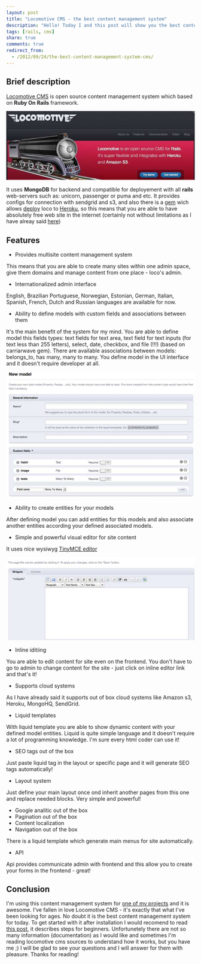 ```yaml
---
layout: post
title: "Locomotive CMS - the best content management system"
description: "Hello! Today I and this post will show you the best content management system in the world for now - it is Locomotive CMS! Locomotive CMS is open source content management system and it means that it is absolutely free CMS! It contains content management framework and manager for models and entities - it's awesome!"
tags: [rails, cms]
share: true
comments: true
redirect_from:
  - /2012/09/24/the-best-content-management-system-cms/
---
```



## Brief description

[Locomotive CMS](http://www.locomotivecms.com/) is open source content management system which based on **Ruby On Rails** framework.

![Locomotive cms - open source content management system](/blog/images/loco.jpg)

It uses **MongoDB** for backend and compatible for deployement with all **rails** web-servers such as: unicorn, passenger or puma and etc. It provides configs for connection with sendgrid and s3, and also there is a [gem](https://github.com/locomotivecms/locomotive-heroku) wich allows [deploy](http://doc.locomotivecms.com/installation/heroku) loco to [Heroku](https://heroku.com), so this means that you are able to have absolutely free web site in the internet (certainly not without limitations as I have alreay said [here](https://widefix.com/blog/deploy-ruby-on-rails-3-application-to-free-hosting))

## Features

* Provides multisite content management system

This means that you are able to create many sites within one admin space, give them domains and manage content from one place - loco's admin.

* Internationalized admin interface

English, Brazilian Portuguese, Norwegian, Estonian, German, Italian, Spanish, French, Dutch and Russian languages are available for now.

* Ability to define models with custom fields and associations between them

It's the main benefit of the system for my mind. You are able to define model this fields types: text fields for text area, text field for text inputs (for text less than 255 letters), select, date, checkbox, and file (!!!) (based on carriarwave gem). There are available associations between models: belongs_to, has many, many to many. You define model in the UI interface and it doesn't require developer at all.

![Defining models in locomotive cms admin](/blog/images/loco_fields.jpg)

* Ability to create entities for your models

After defining model you can add entities for this models and also associate another entities according your defined associated models.

* Simple and powerful visual editor for site content

It uses nice wysiwyg [TinyMCE editor](http://www.tinymce.com/)

![wysiwyg editor locomotive cms](/blog/images/loco_editor.jpg)

* Inline iditiing

You are able to edit content for site even on the frontend. You don't have to go to admin to change content for the site - just click on inline editor link and that's it!

* Supports cloud systems

As I have already said it supports out of box cloud systems like Amazon s3, Heroku, MongoHQ, SendGrid.

* Liquid templates

With liquid template you are able to show dynamic content with your defined model entities. Liquid is quite simple language and it doesn't require a lot of programming knowledge. I'm sure every html coder can use it!

* SEO tags out of the box

Just paste liquid tag in the layout or specific page and it will generate SEO tags automatically!

* Layout system

Just define your main layout once ond inherit another pages from this one and replace needed blocks. Very simple and powerful!

* Google analitic out of the box
* Pagination out of the box
* Content localization
* Navigation out of the box

There is a liquid template which generate main menus for site automatically.

* API

Api provides communicate admin with frontend and this allow you to create your forms in the frontend - great!


## Conclusion

I'm using this content management system for [one of my projects](http://new.private-tutor.ru/) and it is awesome. I've fallen in love Locomotive CMS - it's exactly that what I've been looking for ages. No doubt it is the best content management system for today. To get started with it after installation I would recomend to read [this post](http://www.tommyblue.it/2011/02/28/how-to-build-a-website-with-locomotive-cms-from-scratch), it describes steps for beginners. Unfortunetely there are not so many information (documentation) as I would like and sometimes I'm reading locomotive cms sources to understand how it works, but you have me ;) I will be glad to see your questions and I will answer for them with pleasure. Thanks for reading!
